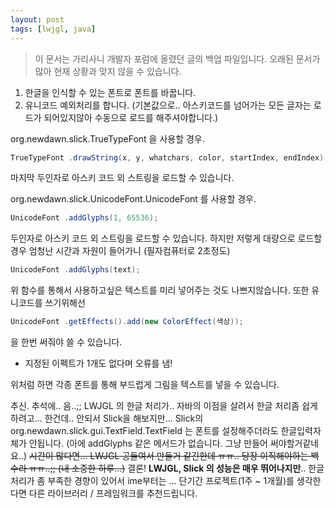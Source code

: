 ```yaml
---
layout: post
tags: [lwjgl, java]
---
```


> 이 문서는 가리사니 개발자 포럼에 올렸던 글의 백업 파일입니다.
오래된 문서가 많아 현재 상황과 맞지 않을 수 있습니다.


1. 한글을 인식할 수 있는 폰트로 폰트를 바꿉니다.
2. 유니코드 예외처리를 합니다. (기본값으로.. 아스키코드를 넘어가는 모든 글자는 로드가 되어있지않아 수동으로 로드를 해주셔야합니다.)

org.newdawn.slick.TrueTypeFont 을 사용할 경우.
``` java
TrueTypeFont .drawString(x, y, whatchars, color, startIndex, endIndex);
```
마지막 두인자로 아스키 코드 외 스트링을 로드할 수 있습니다.

org.newdawn.slick.UnicodeFont.UnicodeFont 를 사용할 경우.
``` java
UnicodeFont .addGlyphs(1, 65536);
```
두인자로 아스키 코드 외 스트링을 로드할 수 있습니다.
하지만 저렇게 대량으로 로드할 경우 엄청난 시간과 자원이 들어가니 (필자컴퓨터로 2초정도)
``` java
UnicodeFont .addGlyphs(text);
```
위 함수를 통해서 사용하고싶은 텍스트를 미리 넣어주는 것도 나쁘지않습니다.
또한 유니코드를 쓰기위해선
``` java
UnicodeFont .getEffects().add(new ColorEffect(색상));
```
을 한번 써줘야 쓸 수 있습니다.
- 지정된 이펙트가 1개도 없다며 오류를 냄!

위처럼 하면 각종 폰트를 통해 부드럽게 그림을 텍스트를 넣을 수 있습니다.


추신.
추석에.. 음..;; LWJGL 의 한글 처리가.. 자바의 이점을 살려서 한글 처리좀 쉽게하려고... 한건데.. 안되서 Slick을 해보지만... Slick의 org.newdawn.slick.gui.TextField.TextField 는 폰트를 설정해주더라도 한글입력자체가 안됩니다. (아에 addGlyphs 같은 메서드가 없습니다. 그냥 만들어 써야할거같네요..)
~~시간이 많다면... LWJGL  공들여서 만들거 같긴한데 ㅠㅠ.. 당장 이직해야하는 백수라 ㅠㅠ..;; (내 소중한 하루...)~~
결론!
**LWJGL, Slick 의 성능은 매우 뛰어나지만**.. 한글처리가 좀 부족한 경향이 있어서 ime부터는 ... 단기간 프로젝트(1주 ~ 1개월)를 생각한다면 다른 라이브러리 / 프레임워크를 추천드립니다.